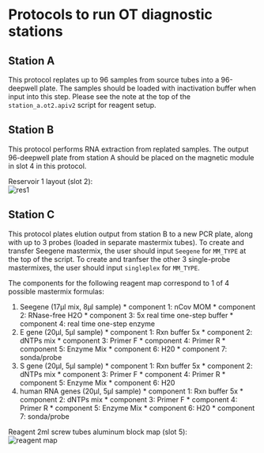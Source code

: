 # Protocols to run OT diagnostic stations

## Station A
This protocol replates up to 96 samples from source tubes into a 96-deepwell plate. The samples should be loaded with inactivation buffer when input into this step. Please see the note at the top of the `station_a.ot2.apiv2` script for reagent setup.

## Station B
This protocol performs RNA extraction from replated samples. The output 96-deepwell plate from station A should be placed on the magnetic module in slot 4 in this protocol.  

Reservoir 1 layout (slot 2):  
![res1](https://opentrons-protocol-library-website.s3.amazonaws.com/custom-README-images/covid+spain/S5/reservoir_setup.png)  

## Station C
This protocol plates elution output from station B to a new PCR plate, along with up to 3 probes (loaded in separate mastermix tubes). To create and transfer Seegene mastermix, the user should input `Seegene` for `MM_TYPE` at the top of the script. To create and tranfser the other 3 single-probe mastermixes, the user should input `singleplex` for `MM_TYPE`.

The components for the following reagent map correspond to 1 of 4 possible mastermix formulas:
  1. Seegene (17µl mix, 8µl sample)
    * component 1: nCov MOM
    * component 2: RNase-free H2O
    * component 3: 5x real time one-step buffer
    * component 4: real time one-step enzyme
  2. E gene (20µl, 5µl sample)
    * component 1: Rxn buffer 5x
    * component 2: dNTPs mix
    * component 3: Primer F
    * component 4: Primer R
    * component 5: Enzyme Mix
    * component 6: H20
    * component 7: sonda/probe
  3. S gene (20µl, 5µl sample)
    * component 1: Rxn buffer 5x
    * component 2: dNTPs mix
    * component 3: Primer F
    * component 4: Primer R
    * component 5: Enzyme Mix
    * component 6: H20
  4. human RNA genes (20µl, 5µl sample)
    * component 1: Rxn buffer 5x
    * component 2: dNTPs mix
    * component 3: Primer F
    * component 4: Primer R
    * component 5: Enzyme Mix
    * component 6: H20
    * component 7: sonda/probe

Reagent 2ml screw tubes aluminum block map (slot 5):  
![reagent map](https://opentrons-protocol-library-website.s3.amazonaws.com/custom-README-images/covid+spain/S5/valldhebron_mastermix_map.png)
